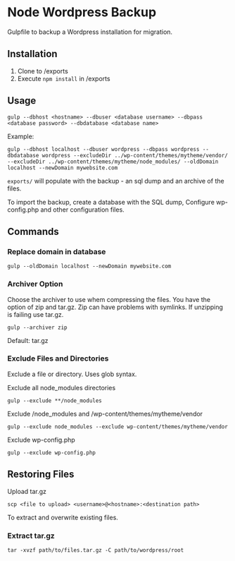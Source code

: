 # Node Wordpress Backup
Gulpfile to backup a Wordpress installation for migration.

## Installation
1. Clone to /exports
2. Execute `npm install` in /exports

## Usage
```ssh
gulp --dbhost <hostname> --dbuser <database username> --dbpass <database password> --dbdatabase <database name>
```

Example:
```sssh
gulp --dbhost localhost --dbuser wordpress --dbpass wordpress --dbdatabase wordpress --excludeDir ../wp-content/themes/mytheme/vendor/ --excludeDir ../wp-content/themes/mytheme/node_modules/ --oldDomain localhost --newDomain mywebsite.com
```

`exports/` will populate with the backup - an sql dump and an archive of the files.

To import the backup, create a database with the SQL dump, Configure wp-config.php and other configuration files.

## Commands

### Replace domain in database
```ssh
gulp --oldDomain localhost --newDomain mywebsite.com
```

### Archiver Option
Choose the archiver to use whem compressing the files. You have the option of zip and tar.gz. Zip can have problems with symlinks. If unzipping is failing use tar.gz.
```ssh
gulp --archiver zip
```
Default: tar.gz

### Exclude Files and Directories
Exclude a file or directory. Uses glob syntax.

Exclude all node_modules directories
```ssh
gulp --exclude **/node_modules
```

Exclude /node_modules and /wp-content/themes/mytheme/vendor
```ssh
gulp --exclude node_modules --exclude wp-content/themes/mytheme/vendor
```

Exclude wp-config.php
```ssh
gulp --exclude wp-config.php
```

## Restoring Files
Upload tar.gz
```ssh
scp <file to upload> <username>@<hostname>:<destination path>
```
To extract and overwrite existing files.
### Extract tar.gz
```ssh
tar -xvzf path/to/files.tar.gz -C path/to/wordpress/root
```